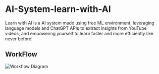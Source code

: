 # AI-System-learn-with-AI

Learn with AI is a AI system made using free ML environment, leveraging language models and ChatGPT APIs to extract insights from YouTube videos, and empowering yourself to learn faster and more efficiently like never before!

## WorkFlow
![Workflow Diagram](https://github.com/ReejoJoseph1244/AI-System-learn-with-AI/assets/92742868/5cf33ffc-915e-4043-94f8-debc6f6e2d8c)
